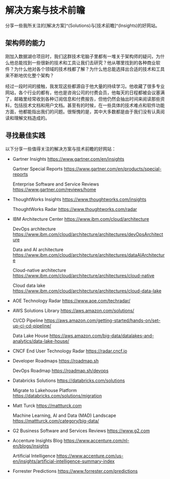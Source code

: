 # 解决方案与技术前瞻


分享一些我所关注的[解决方案]^(Solutions)与[技术前瞻]^(Insights)的好网站。

<!--more-->

## 架构师的能力

刚加入数据湖仓项目时，我们这群技术宅脑子里都有一堆关于架构师的疑问，为什么他总能找到一些很新的技术和工具让我们去研究？他从哪里找到的各种商业软件？为什么他对各个领域的技术栈都了解？为什么他总能选择出合适的技术和工具来不断地优化整个架构？

经过一段时间的接触，我发现这些都源自于他大量的持续学习。他收藏了很多专业网站，各个行业的都有，他也是咨询公司的付费会员，他每天的日程都被会议塞满了，邮箱里经常收到各种订阅信息和付费报告，但他仍然会抽出时间来阅读那些资料，包括技术文档和用户文档。甚至有的时候，在一些具体的技术难点和软件功能方面，他都能指出我们的问题。很惭愧的是，其中大多数都是由于我们没有认真阅读和理解文档造成的。

## 寻找最佳实践

以下分享一些值得关注的解决方案与技术前瞻的好网站：

+ Gartner Insights https://www.gartner.com/en/insights

   Gartner Special Reports https://www.gartner.com/en/products/special-reports

   Enterprise Software and Service Reviews https://www.gartner.com/reviews/home

+ ThoughtWorks Insights https://www.thoughtworks.com/insights
   
   ThoughtWorks Radar https://www.thoughtworks.com/radar

+ IBM Architecture Center https://www.ibm.com/cloud/architecture
   
   DevOps architecture https://www.ibm.com/cloud/architecture/architectures/devOpsArchitecture

   Data and AI architecture https://www.ibm.com/cloud/architecture/architectures/dataAIArchitecture

   Cloud-native architecture https://www.ibm.com/cloud/architecture/architectures/cloud-native

   Cloud data lake https://www.ibm.com/cloud/architecture/architectures/cloud-data-lake

+ AOE Technology Radar https://www.aoe.com/techradar/

+ AWS Solutions Library https://aws.amazon.com/solutions/

   CI/CD Pipeline https://aws.amazon.com/getting-started/hands-on/set-up-ci-cd-pipeline/

   Data Lake House https://aws.amazon.com/big-data/datalakes-and-analytics/data-lake-house/

+ CNCF End User Technology Radar https://radar.cncf.io

+ Developer Roadmaps https://roadmap.sh

   DevOps Roadmap https://roadmap.sh/devops

+ Databricks Solutions https://databricks.com/solutions
   
   Migrate to Lakehouse Platform https://databricks.com/solutions/migration

+ Matt Turck https://mattturck.com

   Machine Learning, AI and Data (MAD) Landscape https://mattturck.com/category/big-data/

+ G2 Business Software and Services Reviews https://www.g2.com

+ Accenture Insights Blog https://www.accenture.com/nl-en/blogs/insights

   Artificial Intelligence https://www.accenture.com/us-en/insights/artificial-intelligence-summary-index

+ Forrester Predictions https://www.forrester.com/predictions


